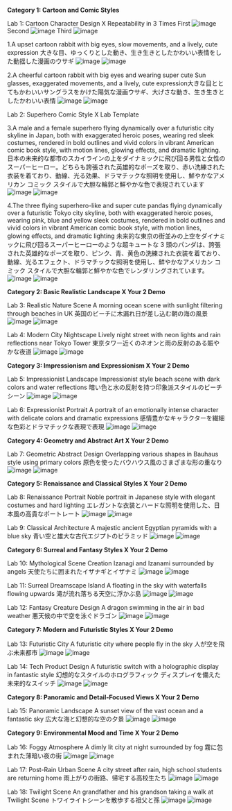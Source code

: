 **Category 1: Cartoon and Comic Styles**

Lab 1: Cartoon Character Design X Repeatability in 3 Times
First 
![image](https://github.com/user-attachments/assets/83fefbc2-0b43-4ba6-b40f-c7d8fd540b2e)
Second 
![image](https://github.com/user-attachments/assets/945954f7-9eca-4e90-9e02-c51a41ee4034)
Third
![image](https://github.com/user-attachments/assets/324f9fd1-e308-40ec-895b-f7e2383d87e0)

1.A upset cartoon rabbit with big eyes, slow movements, and a lively, cute expression 大きな目、ゆっくりとした動き、生き生きとしたかわいい表情をした動揺した漫画のウサギ
![image](https://github.com/user-attachments/assets/35475183-9472-46c7-bd59-2a8e7e7d4205)
![image](https://github.com/user-attachments/assets/14452888-4a65-4f92-a1d3-53b9dbcddb2c)

2.A cheerful cartoon rabbit with big eyes and wearing super cute Sun glasses, exaggerated movements, and a lively, cute expression大きな目ととてもかわいいサングラスをかけた陽気な漫画ウサギ、大げさな動き、生き生きとしたかわいい表情
![image](https://github.com/user-attachments/assets/8953dcaf-ed23-4512-bc36-8551d9b4f21c)
![image](https://github.com/user-attachments/assets/00f50629-5dee-4da2-b9c9-34e9b934a6e6)


Lab 2: Superhero Comic Style X Lab Template

3.A male and a female superhero flying dynamically over a futuristic city skyline in Japan, both with exaggerated heroic poses, wearing red sleek costumes, rendered in bold outlines and vivid colors in vibrant American comic book style, with motion lines, glowing effects, and dramatic lighting.日本の未来的な都市のスカイラインの上をダイナミックに飛び回る男性と女性のスーパーヒーロー。どちらも誇張された英雄的なポーズを取り、赤い洗練された衣装を着ており、動線、光る効果、ドラマチックな照明を使用し、鮮やかなアメリカン コミック スタイルで大胆な輪郭と鮮やかな色で表現されています
![image](https://github.com/user-attachments/assets/c3f5ca99-3ee1-40ce-b11b-1462c9447516)
![image](https://github.com/user-attachments/assets/3484137b-9a05-4a40-892b-300ecdca7014)

4.The three flying superhero-like and super cute pandas flying dynamically over a futuristic Tokyo city skyline, both with exaggerated heroic poses, wearing pink, blue and yellow sleek costumes, rendered in bold outlines and vivid colors in vibrant American comic book style, with motion lines, glowing effects, and dramatic lighting 未来的な東京の街並みの上空をダイナミックに飛び回るスーパーヒーローのような超キュートな 3 頭のパンダは、誇張された英雄的なポーズを取り、ピンク、青、黄色の洗練された衣装を着ており、動線、光るエフェクト、ドラマチックな照明を使用し、鮮やかなアメリカン コミック スタイルで大胆な輪郭と鮮やかな色でレンダリングされています。
![image](https://github.com/user-attachments/assets/f3e3ee4b-af71-48cd-9def-94d2ca49778e)
![image](https://github.com/user-attachments/assets/6271f17d-8b13-4aa5-96be-936bf9a230ee)


**Category 2: Basic Realistic Landscape X Your 2 Demo**

Lab 3: Realistic Nature Scene
A morning ocean scene with sunlight filtering through beaches in UK 英国のビーチに木漏れ日が差し込む朝の海の風景 
![image](https://github.com/user-attachments/assets/eb530cf5-7a3f-470f-8732-77f6b7363c2a)
![image](https://github.com/user-attachments/assets/002daf69-8e7d-45d7-a4ea-ec9e6dd9e18a)


Lab 4: Modern City Nightscape
Lively night street with neon lights and rain reflections near Tokyo Tower 東京タワー近くのネオンと雨の反射のある賑やかな夜道
![image](https://github.com/user-attachments/assets/e41f34e2-432a-42cf-aa70-15df22884138)
![image](https://github.com/user-attachments/assets/a38aad49-29e5-4ca4-a384-995e1ddc961e)


**Category 3: Impressionism and Expressionism  X Your 2 Demo**

Lab 5: Impressionist Landscape
Impressionist style beach scene with dark colors and water reflections 暗い色と水の反射を持つ印象派スタイルのビーチシーン
![image](https://github.com/user-attachments/assets/a81d7fa7-f9f2-4277-8ee8-ed6fc6f31816)
![image](https://github.com/user-attachments/assets/d0e1fe84-9471-4c87-a30e-e6d0406b6d42)


Lab 6: Expressionist Portrait
A portrait of an emotionally intense character with delicate colors and dramatic expressions  感情豊かなキャラクターを繊細な色彩とドラマチックな表現で表現
![image](https://github.com/user-attachments/assets/4dda727b-a543-4200-a126-c9cf8b0ce9a3)
![image](https://github.com/user-attachments/assets/a7f44fad-d705-402f-8240-9a305b757c51)


**Category 4: Geometry and Abstract Art  X Your 2 Demo**

Lab 7: Geometric Abstract Design
Overlapping various shapes in Bauhaus style using primary colors 原色を使ったバウハウス風のさまざまな形の重なり
![image](https://github.com/user-attachments/assets/4a682faf-1ecc-4f4c-ac3a-6feef4581606)
![image](https://github.com/user-attachments/assets/bed11f01-c4a2-4844-b43b-03611d1d59d6)


**Category 5: Renaissance and Classical Styles  X Your 2 Demo**

Lab 8: Renaissance Portrait
Noble portrait in Japanese style with elegant costumes and hard lighting エレガントな衣装とハードな照明を使用した、日本風の高貴なポートレート
![image](https://github.com/user-attachments/assets/6625ce39-56d1-46a1-803e-6685da89c2be)
![image](https://github.com/user-attachments/assets/6045b51a-692a-4ae0-b63f-a7cf3f478c46)


Lab 9: Classical Architecture
A majestic ancient Egyptian pyramids with a blue sky 青い空と雄大な古代エジプトのピラミッド 
![image](https://github.com/user-attachments/assets/44208831-f07f-4a9b-b260-7a23d2cc782c)
![image](https://github.com/user-attachments/assets/c957998b-37f1-42fe-84a0-55ba009717b2)


**Category 6: Surreal and Fantasy Styles  X Your 2 Demo**

Lab 10: Mythological Scene Creation
Izanagi and Izanami surrounded by angels  天使たちに囲まれたイザナギとイザナミ
![image](https://github.com/user-attachments/assets/02ca6daa-068f-48e3-aecb-3f9c4b2a7316)
![image](https://github.com/user-attachments/assets/92b8a153-e522-4f74-b61f-5e53f3e9da57)


Lab 11: Surreal Dreamscape
Island A floating in the sky with waterfalls flowing upwards 滝が流れ落ちる天空に浮かぶ島
![image](https://github.com/user-attachments/assets/ca114839-5881-42ee-ab7f-ffa98f80c9c1)
![image](https://github.com/user-attachments/assets/206b8afa-6ce3-463f-a22b-17e8033620a5)

Lab 12: Fantasy Creature Design
A dragon swimming in the air in bad weather 悪天候の中で空を泳ぐドラゴン
![image](https://github.com/user-attachments/assets/08f0bda4-184f-411c-8452-56cfada1f107)
![image](https://github.com/user-attachments/assets/cef5622f-71db-4ef1-96de-89d5354e24e1)


**Category 7: Modern and Futuristic Styles  X Your 2 Demo**

Lab 13: Futuristic City
A futuristic city where people fly in the sky 人が空を飛ぶ未来都市
![image](https://github.com/user-attachments/assets/92394d23-8312-4785-8bd7-3bf03657baf6)
![image](https://github.com/user-attachments/assets/8cdea088-c518-45cc-8b44-dd5a12cd502c)


Lab 14: Tech Product Design
A futuristic switch with a holographic display in fantastic style 幻想的なスタイルのホログラフィック ディスプレイを備えた未来的なスイッチ
![image](https://github.com/user-attachments/assets/e704a16d-c0f2-4885-82f0-ed0c728eb8ba)
![image](https://github.com/user-attachments/assets/39a45c1f-b141-4186-8432-38b8c032d26e)


**Category 8: Panoramic and Detail-Focused Views  X Your 2 Demo**

Lab 15: Panoramic Landscape
A sunset view of the vast ocean and a fantastic sky 広大な海と幻想的な空の夕景
![image](https://github.com/user-attachments/assets/829da3a3-d232-49b0-80c3-7631fc4d7a1d)
![image](https://github.com/user-attachments/assets/58574832-f55e-4ed7-b9ab-5ec5bf3370a6)


**Category 9: Environmental Mood and Time  X Your 2 Demo**

Lab 16: Foggy Atmosphere
A dimly lit city at night surrounded by fog 霧に包まれた薄暗い夜の街
![image](https://github.com/user-attachments/assets/0c11c832-bfc8-4863-bf87-96e2389bc998)
![image](https://github.com/user-attachments/assets/e778e639-882e-4627-8291-adaf52ac28e2)


Lab 17: Post-Rain Urban Scene
A city street after rain, high school students are returning home 雨上がりの街路、帰宅する高校生たち
![image](https://github.com/user-attachments/assets/ada9b272-4bd3-434a-b788-229a2c3888cb)
![image](https://github.com/user-attachments/assets/ce312222-c46c-4388-a430-7428031071e1)


Lab 18: Twilight Scene
An grandfather and his grandson taking a walk at Twilight Scene トワイライトシーンを散歩する祖父と孫
![image](https://github.com/user-attachments/assets/d039474f-dd10-46e2-a82c-1f5e67b33f24)
![image](https://github.com/user-attachments/assets/0cefe65e-de8c-4f8a-90df-927c0b7fed0f)
